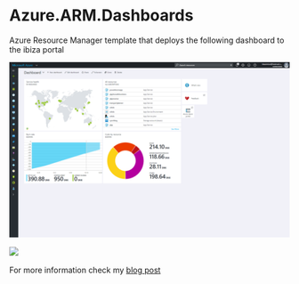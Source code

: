 # Azure.ARM.Dashboards
Azure Resource Manager template that deploys the following dashboard to the ibiza portal

![Example dashboard](azure-portal-dashboard.png)

<a href="https://portal.azure.com/#create/Microsoft.Template/uri/https%3A%2F%2Fraw.githubusercontent.com%2Fsjkp%2FAzure.ARM.Dashboards%2Fmaster%2Fazuredeploy.json" target="_blank"><img src="http://azuredeploy.net/deploybutton.png"/></a>


For more information check my [blog post](http://wp.sjkp.dk/custom-azure-portal-dashboard-with-arm-templates/)
